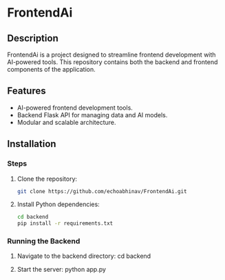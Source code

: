 # FrontendAi

## Description
FrontendAi is a project designed to streamline frontend development with AI-powered tools. This repository contains both the backend and frontend components of the application.

## Features
- AI-powered frontend development tools.
- Backend Flask API for managing data and AI models.
- Modular and scalable architecture.

## Installation
### Steps
1. Clone the repository:
   ```bash
   git clone https://github.com/echoabhinav/FrontendAi.git
   ```

3. Install Python dependencies:
   ```bash
   cd backend
   pip install -r requirements.txt
   ```

### Running the Backend
1. Navigate to the backend directory:
   cd backend
   
2. Start the server:
    python app.py
